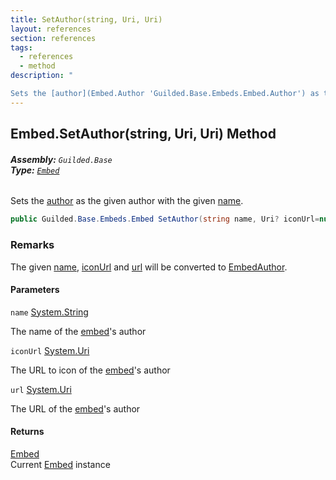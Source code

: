 ```yaml
---
title: SetAuthor(string, Uri, Uri)
layout: references
section: references
tags:
  - references
  - method
description: "

Sets the [author](Embed.Author 'Guilded.Base.Embeds.Embed.Author') as the given author with the given [name](Embed.SetAuthor(string,Uri,Uri)#Guilded.Base.Embeds.Embed.SetAuthor(string,Uri,Uri).name 'Guilded.Base.Embeds.Embed.SetAuthor(string, Uri, Uri).name')."
---
```


## Embed.SetAuthor(string, Uri, Uri) Method
###### **Assembly:** `Guilded.Base`<br/>**Type:** [`Embed`](Embed 'Guilded.Base.Embeds.Embed')

Sets the [author](Embed.Author 'Guilded.Base.Embeds.Embed.Author') as the given author with the given [name](Embed.SetAuthor(string,Uri,Uri)#Guilded.Base.Embeds.Embed.SetAuthor(string,Uri,Uri).name 'Guilded.Base.Embeds.Embed.SetAuthor(string, Uri, Uri).name').

```csharp
public Guilded.Base.Embeds.Embed SetAuthor(string name, Uri? iconUrl=null, Uri? url=null);
```

### Remarks
  
The given [name](Embed.SetAuthor(string,Uri,Uri)#Guilded.Base.Embeds.Embed.SetAuthor(string,Uri,Uri).name 'Guilded.Base.Embeds.Embed.SetAuthor(string, Uri, Uri).name'), [iconUrl](Embed.SetAuthor(string,Uri,Uri)#Guilded.Base.Embeds.Embed.SetAuthor(string,Uri,Uri).iconUrl 'Guilded.Base.Embeds.Embed.SetAuthor(string, Uri, Uri).iconUrl') and [url](Embed.SetAuthor(string,Uri,Uri)#Guilded.Base.Embeds.Embed.SetAuthor(string,Uri,Uri).url 'Guilded.Base.Embeds.Embed.SetAuthor(string, Uri, Uri).url') will be converted to [EmbedAuthor](EmbedAuthor 'Guilded.Base.Embeds.EmbedAuthor').
#### Parameters

<a name='Guilded.Base.Embeds.Embed.SetAuthor(string,Uri,Uri).name'></a>

`name` [System.String](https://docs.microsoft.com/en-us/dotnet/api/System.String 'System.String')

The name of the [embed](Embed 'Guilded.Base.Embeds.Embed')'s author

<a name='Guilded.Base.Embeds.Embed.SetAuthor(string,Uri,Uri).iconUrl'></a>

`iconUrl` [System.Uri](https://docs.microsoft.com/en-us/dotnet/api/System.Uri 'System.Uri')

The URL to icon of the [embed](Embed 'Guilded.Base.Embeds.Embed')'s author

<a name='Guilded.Base.Embeds.Embed.SetAuthor(string,Uri,Uri).url'></a>

`url` [System.Uri](https://docs.microsoft.com/en-us/dotnet/api/System.Uri 'System.Uri')

The URL of the [embed](Embed 'Guilded.Base.Embeds.Embed')'s author

#### Returns
[Embed](Embed 'Guilded.Base.Embeds.Embed')  
Current [Embed](Embed 'Guilded.Base.Embeds.Embed') instance